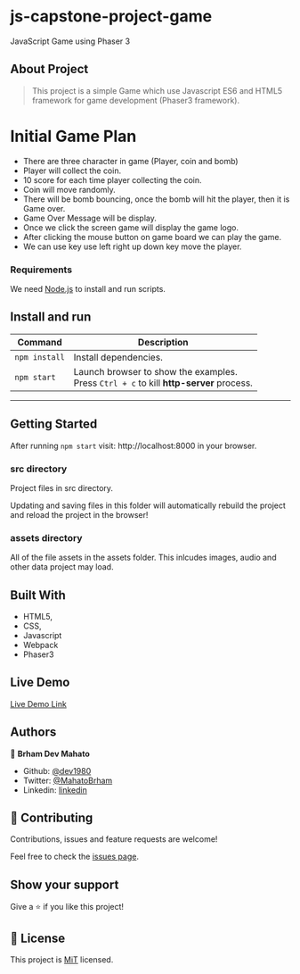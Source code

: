 # js-capstone-project-game

JavaScript Game using Phaser 3

## About Project

>This project is a simple Game which use Javascript ES6 and HTML5 framework for game development (Phaser3 framework). 

# Initial Game Plan
- There are three character in game (Player, coin and bomb)
- Player will collect the coin.
- 10 score for each time player collecting the coin.
- Coin will move randomly.
- There will be bomb bouncing, once the bomb will hit the player, then it is Game over.
- Game Over Message will be display.
- Once we click the screen game will display the game logo.
- After clicking the mouse button on game board we can play the game.
- We can use key use left right up down key move the player.

### Requirements

We need [Node.js](https://nodejs.org) to install and run scripts.

## Install and run
| Command | Description |
|---------|-------------|
| `npm install` | Install dependencies.|
| `npm start` | Launch browser to show the examples. <br> Press `Ctrl + c` to kill **http-server** process. |

---

## Getting Started

After running `npm start` visit: http://localhost:8000 in your browser. 

### src directory

Project files in src directory. 

Updating and saving files in this folder will automatically rebuild the project and reload the project in the browser!

### assets directory

All of the file assets in the assets folder. This inlcudes images, audio and other data project may load. 

## Built With

-   HTML5,
-   CSS,
-   Javascript
-   Webpack
-   Phaser3

## Live Demo

[Live Demo Link](https://raw.githack.com/dev1980/js-capstone-project-game/game/index.html)

## Authors

👤 **Brham Dev Mahato**

-   Github: [@dev1980](https://github.com/dev1980)
-   Twitter: [@MahatoBrham](https://twitter.com/MahatoBrham)
-   Linkedin: [linkedin](https://www.linkedin.com/in/dev1980/)
## 🤝 Contributing

Contributions, issues and feature requests are welcome!

Feel free to check the [issues page](https://github.com/dev1980/js-capstone-project-game/issues).

## Show your support

Give a ⭐️ if you like this project!

## 📝 License

This project is [MiT](https://opensource.org/licenses/MIT) licensed.

